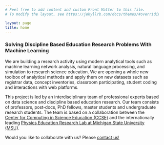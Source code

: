 ```yaml
---
# Feel free to add content and custom Front Matter to this file.
# To modify the layout, see https://jekyllrb.com/docs/themes/#overriding-theme-defaults

layout: page
title: home
---
```

### Solving Discipline Based Education Research Problems With Machine Learning

We are building a research activity using modern analytical tools such as machine learning network analysis, natural language processing, and simulation to research science education.  We are opening a whole new toolbox of analytical methods and apply them on new datasets such as registrar data, concept inventories, classroom participating, student coding and interactions with web platforms.

This project is led by an interdisciplinary team of professional experts based on data science and discipline based education research. Our team consists of professors,  post-docs, PhD fellows, master students and undergraduate research students. The team is based on a collaboration between the [Center for Computing in Science Education (CCSE)](http://www.mn.uio.no/ccse/english/) and the internationally leading [Physics Education Research Lab at Michigan State University (MSU)](https://perl.natsci.msu.edu/). 

Would you like to collaborate with us? Please [contact us!](/contact)